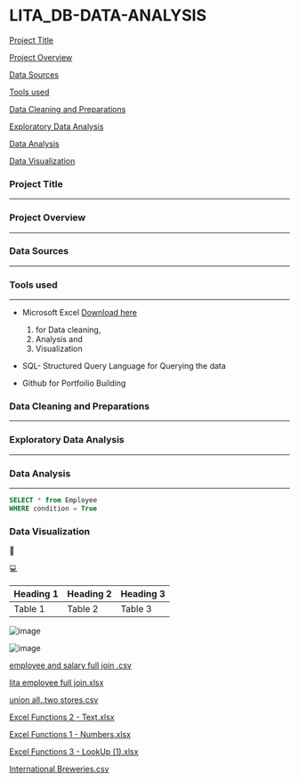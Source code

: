 # LITA_DB-DATA-ANALYSIS

[Project Title](#project-title)

[Project Overview](#project-overview) 

[Data Sources](#data-source)

[Tools used](#tools-used)

[Data Cleaning and Preparations](#data-cleaning-and-preparations)

[Exploratory Data Analysis](#exploratory-data-analysis)

[Data Analysis](#data-analysis)

[Data Visualization](#data-visualization)

### Project Title
---
### Project Overview
---
### Data Sources
---
### Tools used
---
- Microsoft Excel [Download here](https://www.microsoft.com)
  1. for Data cleaning,
  2. Analysis and
  3. Visualization
  
- SQL- Structured Query Language for Querying the data
- Github for Portfoilio Building

### Data Cleaning and Preparations
---
### Exploratory Data Analysis
---
### Data Analysis
---

```SQL
SELECT * from Employee
WHERE condition = True
```

### Data Visualization

🥇

💻

|Heading 1|Heading 2|Heading 3|
|---------|---------|---------|
|Table 1|Table 2|Table 3|

![image](https://github.com/user-attachments/assets/342d7b86-156f-404b-ab50-b4105c4e25c8)


![image](https://github.com/user-attachments/assets/fa231dd7-802d-479a-b29f-5fc5063ddd1f)




[employee and salary full join .csv](https://github.com/user-attachments/files/17230786/employee.and.salary.full.join.csv)


[lita employee full join.xlsx](https://github.com/user-attachments/files/17230787/lita.employee.full.join.xlsx)

[union all..two stores.csv](https://github.com/user-attachments/files/17230807/union.all.two.stores.csv)

[Excel Functions 2 - Text.xlsx](https://github.com/user-attachments/files/17231157/Excel.Functions.2.-.Text.xlsx)

[Excel Functions 1 - Numbers.xlsx](https://github.com/user-attachments/files/17231156/Excel.Functions.1.-.Numbers.xlsx)

[Excel Functions 3 - LookUp (1).xlsx](https://github.com/user-attachments/files/17231155/Excel.Functions.3.-.LookUp.1.xlsx)


[International Breweries.csv](https://github.com/user-attachments/files/17231386/International.Breweries.csv)
